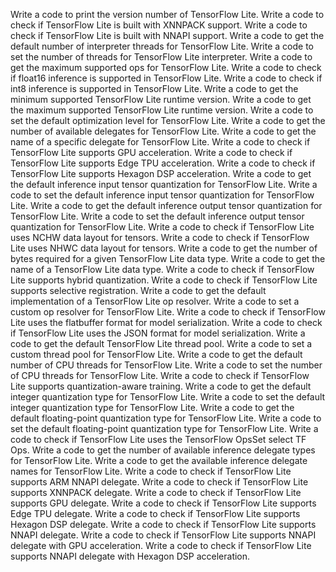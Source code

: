 Write a code to print the version number of TensorFlow Lite.
Write a code to check if TensorFlow Lite is built with XNNPACK support.
Write a code to check if TensorFlow Lite is built with NNAPI support.
Write a code to get the default number of interpreter threads for TensorFlow Lite.
Write a code to set the number of threads for TensorFlow Lite interpreter.
Write a code to get the maximum supported ops for TensorFlow Lite.
Write a code to check if float16 inference is supported in TensorFlow Lite.
Write a code to check if int8 inference is supported in TensorFlow Lite.
Write a code to get the minimum supported TensorFlow Lite runtime version.
Write a code to get the maximum supported TensorFlow Lite runtime version.
Write a code to set the default optimization level for TensorFlow Lite.
Write a code to get the number of available delegates for TensorFlow Lite.
Write a code to get the name of a specific delegate for TensorFlow Lite.
Write a code to check if TensorFlow Lite supports GPU acceleration.
Write a code to check if TensorFlow Lite supports Edge TPU acceleration.
Write a code to check if TensorFlow Lite supports Hexagon DSP acceleration.
Write a code to get the default inference input tensor quantization for TensorFlow Lite.
Write a code to set the default inference input tensor quantization for TensorFlow Lite.
Write a code to get the default inference output tensor quantization for TensorFlow Lite.
Write a code to set the default inference output tensor quantization for TensorFlow Lite.
Write a code to check if TensorFlow Lite uses NCHW data layout for tensors.
Write a code to check if TensorFlow Lite uses NHWC data layout for tensors.
Write a code to get the number of bytes required for a given TensorFlow Lite data type.
Write a code to get the name of a TensorFlow Lite data type.
Write a code to check if TensorFlow Lite supports hybrid quantization.
Write a code to check if TensorFlow Lite supports selective registration.
Write a code to get the default implementation of a TensorFlow Lite op resolver.
Write a code to set a custom op resolver for TensorFlow Lite.
Write a code to check if TensorFlow Lite uses the flatbuffer format for model serialization.
Write a code to check if TensorFlow Lite uses the JSON format for model serialization.
Write a code to get the default TensorFlow Lite thread pool.
Write a code to set a custom thread pool for TensorFlow Lite.
Write a code to get the default number of CPU threads for TensorFlow Lite.
Write a code to set the number of CPU threads for TensorFlow Lite.
Write a code to check if TensorFlow Lite supports quantization-aware training.
Write a code to get the default integer quantization type for TensorFlow Lite.
Write a code to set the default integer quantization type for TensorFlow Lite.
Write a code to get the default floating-point quantization type for TensorFlow Lite.
Write a code to set the default floating-point quantization type for TensorFlow Lite.
Write a code to check if TensorFlow Lite uses the TensorFlow OpsSet select TF Ops.
Write a code to get the number of available inference delegate types for TensorFlow Lite.
Write a code to get the available inference delegate names for TensorFlow Lite.
Write a code to check if TensorFlow Lite supports ARM NNAPI delegate.
Write a code to check if TensorFlow Lite supports XNNPACK delegate.
Write a code to check if TensorFlow Lite supports GPU delegate.
Write a code to check if TensorFlow Lite supports Edge TPU delegate.
Write a code to check if TensorFlow Lite supports Hexagon DSP delegate.
Write a code to check if TensorFlow Lite supports NNAPI delegate.
Write a code to check if TensorFlow Lite supports NNAPI delegate with GPU acceleration.
Write a code to check if TensorFlow Lite supports NNAPI delegate with Hexagon DSP acceleration.